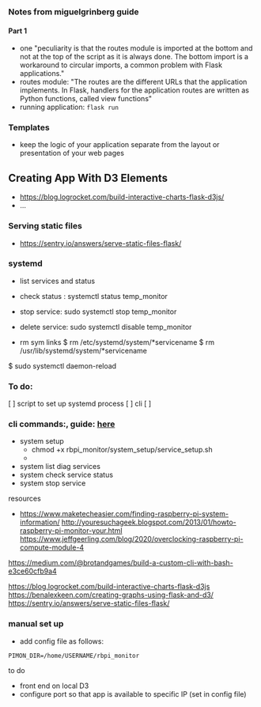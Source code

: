 

### Notes from miguelgrinberg guide 

#### Part 1
- one "peculiarity is that the routes module is imported at the bottom and not at the top of the script as it is always done. The bottom import is a workaround to circular imports, a common problem with Flask applications."
- routes module: "The routes are the different URLs that the application implements. In Flask, handlers for the application routes are written as Python functions, called view functions" 
- running application: `flask run`

### Templates 
- keep the logic of your application separate from the layout or presentation of your web pages



## Creating App With D3 Elements

- https://blog.logrocket.com/build-interactive-charts-flask-d3js/
- ...



### Serving static files 
- https://sentry.io/answers/serve-static-files-flask/


### systemd 

- list services and status

- check status : systemctl status temp_monitor

- stop service: sudo systemctl stop temp_monitor

- delete service: sudo systemctl disable temp_monitor

- rm sym links 
$ rm /etc/systemd/system/*servicename
$ rm /usr/lib/systemd/system/*servicename

$ sudo systemctl daemon-reload

### To do:
[ ] script to set up systemd process 
[ ] cli
[ ] 

### cli commands:, guide: [here](https://clig.dev/) 
- system setup 
    - chmod +x rbpi_monitor/system_setup/service_setup.sh
    - 
- system list diag services
- system check service status 
- system stop service 


resources 
- https://www.maketecheasier.com/finding-raspberry-pi-system-information/
http://youresuchageek.blogspot.com/2013/01/howto-raspberry-pi-monitor-your.html
https://www.jeffgeerling.com/blog/2020/overclocking-raspberry-pi-compute-module-4


https://medium.com/@brotandgames/build-a-custom-cli-with-bash-e3ce60cfb9a4

https://blog.logrocket.com/build-interactive-charts-flask-d3js
https://benalexkeen.com/creating-graphs-using-flask-and-d3/
https://sentry.io/answers/serve-static-files-flask/


### manual set up 
- add config file as follows:
```
PIMON_DIR=/home/USERNAME/rbpi_monitor

```
 
to do 
- front end on local D3 
- configure port so that app is available to specific IP (set in config file)



